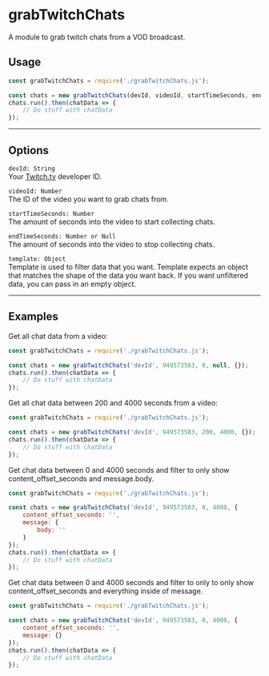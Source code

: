 # grabTwitchChats
A module to grab twitch chats from a VOD broadcast.
## Usage
```javascript
const grabTwitchChats = require('./grabTwitchChats.js');

const chats = new grabTwitchChats(devId, videoId, startTimeSeconds, endTimeSeconds {, template});
chats.run().then(chatData => {
    // Do stuff with chatData
});
```
---

## Options
`devId: String`  
Your [Twitch.tv](https://dev.twitch.tv/docs/api/) developer ID.

`videoId: Number`  
The ID of the video you want to grab chats from.

`startTimeSeconds: Number`  
The amount of seconds into the video to start collecting chats.

`endTimeSeconds: Number or Null`  
The amount of seconds into the video to stop collecting chats.

`template: Object`  
Template is used to filter data that you want. Template expects an object that matches the shape of the data you want back. If you want unfiltered data, you can pass in an empty object.

---

## Examples
Get all chat data from a video:
```javascript
const grabTwitchChats = require('./grabTwitchChats.js');

const chats = new grabTwitchChats('devId', 949573583, 0, null, {});
chats.run().then(chatData => {
    // Do stuff with chatData
});
```

Get all chat data between 200 and 4000 seconds from a video:
```javascript
const grabTwitchChats = require('./grabTwitchChats.js');

const chats = new grabTwitchChats('devId', 949573583, 200, 4000, {});
chats.run().then(chatData => {
    // Do stuff with chatData
});
```

Get chat data between 0 and 4000 seconds and filter to only show content_offset_seconds and message.body.
```javascript
const grabTwitchChats = require('./grabTwitchChats.js');

const chats = new grabTwitchChats('devId', 949573583, 0, 4000, {
    content_offset_seconds: '',
    message: {
        body: ''
    }
});
chats.run().then(chatData => {
    // Do stuff with chatData
});
```

Get chat data between 0 and 4000 seconds and filter to only to only show content_offset_seconds and everything inside of message.
```javascript
const grabTwitchChats = require('./grabTwitchChats.js');

const chats = new grabTwitchChats('devId', 949573583, 0, 4000, {
    content_offset_seconds: '',
    message: {}
});
chats.run().then(chatData => {
    // Do stuff with chatData
});
```
